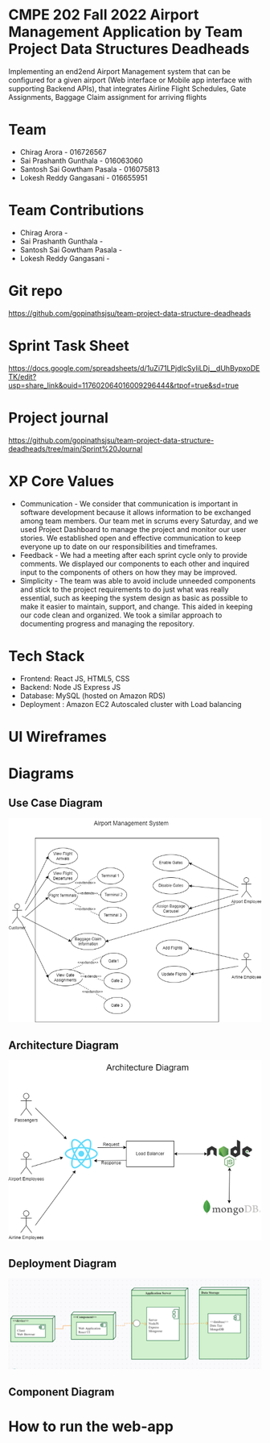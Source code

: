 # CMPE 202 Fall 2022 Airport Management Application by Team Project Data Structures Deadheads
Implementing an end2end Airport Management system that can be configured for a given airport (Web interface or Mobile app interface with supporting Backend APIs), that integrates Airline Flight Schedules, Gate Assignments, Baggage Claim assignment for arriving flights
# Team
* Chirag Arora - 016726567
* Sai Prashanth Gunthala - 016063060
* Santosh Sai Gowtham Pasala - 016075813
* Lokesh Reddy Gangasani - 016655951
# Team Contributions
* Chirag Arora - 
* Sai Prashanth Gunthala - 
* Santosh Sai Gowtham Pasala - 
* Lokesh Reddy Gangasani -
# Git repo
https://github.com/gopinathsjsu/team-project-data-structure-deadheads
# Sprint Task Sheet
https://docs.google.com/spreadsheets/d/1uZi71LPjdIcSyliLDj__dUhBypxoDETK/edit?usp=share_link&ouid=117602064016009296444&rtpof=true&sd=true
# Project journal
https://github.com/gopinathsjsu/team-project-data-structure-deadheads/tree/main/Sprint%20Journal
# XP Core Values
* Communication - We consider that communication is important in software development because it allows information to be exchanged among team members. Our team met in scrums every Saturday, and we used Project Dashboard to manage the project and monitor our user stories. We established open and effective communication to keep everyone up to date on our responsibilities and timeframes.
* Feedback - We had a meeting after each sprint cycle only to provide comments. We displayed our components to each other and inquired input to the components of others on how they may be improved.
* Simplicity - The team was able to avoid include unneeded components and stick to the project requirements to do just what was really essential, such as keeping the system design as basic as possible to make it easier to maintain, support, and change. This aided in keeping our code clean and organized. We took a similar approach to documenting progress and managing the repository.
# Tech Stack
* Frontend: React JS, HTML5, CSS
* Backend: Node JS Express JS
* Database: MySQL (hosted on Amazon RDS)
* Deployment : Amazon EC2 Autoscaled cluster with Load balancing
# UI Wireframes
# Diagrams
## Use Case Diagram
![alt text](https://github.com/gopinathsjsu/team-project-data-structure-deadheads/blob/main/Diagrams/Airport%20Management%20System%20UML%20Diagram.drawio%20(1).png "Logo Title Text 1")
## Architecture Diagram
![alt text](https://github.com/gopinathsjsu/team-project-data-structure-deadheads/blob/main/Diagrams/Architecture%20Diagram.drawio.png "Logo Title Text 1")
## Deployment Diagram
![alt text](https://github.com/gopinathsjsu/team-project-data-structure-deadheads/blob/main/Diagrams/Deployment%20diagram.png "Logo Title Text 1")
## Component Diagram
# How to run the web-app
